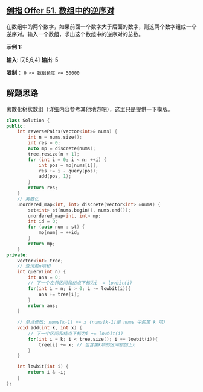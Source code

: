 ## [剑指 Offer 51. 数组中的逆序对](https://leetcode.cn/problems/shu-zu-zhong-de-ni-xu-dui-lcof/)

在数组中的两个数字，如果前面一个数字大于后面的数字，则这两个数字组成一个逆序对。输入一个数组，求出这个数组中的逆序对的总数。

**示例 1:**

**输入**: [7,5,6,4]
**输出**: 5

**限制：** `0 <= 数组长度 <= 50000`

## 解题思路

离散化树状数组（详细内容参考其他地方吧），这里只是提供一下模版。

```cpp
class Solution {
public:
    int reversePairs(vector<int>& nums) {
        int n = nums.size();
        int res = 0;
        auto mp = discrete(nums);
        tree.resize(n + 1);
        for (int i = 0; i < n; ++i) {
            int pos = mp[nums[i]];
            res += i - query(pos);
            add(pos, 1);
        }
        return res;
    }
	// 离散化
    unordered_map<int, int> discrete(vector<int> &nums) {
        set<int> st(nums.begin(), nums.end());
        unordered_map<int, int> mp;
        int id = 0;
        for (auto num : st) {
            mp[num] = ++id;
        }
        return mp;
    }
private:
    vector<int> tree;
    // 查询前n项和
    int query(int n) { 
        int ans = 0;
        // 下一个左邻区间和结点下标为i -= lowbit(i)
        for(int i = n; i > 0; i -= lowbit(i)){ 
            ans += tree[i];
        }
        return ans;
    }
	
	// 单点修改: nums[k-1] += x (nums[k-1]是 nums 中的第 k 项)
    void add(int k, int x) { 
	    // 下一个区间和结点下标为i += lowbit(i)
        for(int i = k; i < tree.size(); i += lowbit(i)){
            tree[i] += x; // 包含第k项的区间都加上x
        }
    }

    int lowbit(int i) {
        return i & -i;
    }
};
```